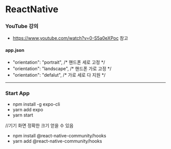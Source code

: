 # ReactNative

### YouTube 강의
- https://www.youtube.com/watch?v=0-S5a0eXPoc 참고

#### app.json
- "orientation": "portrait", /* 핸드폰 세로 고정 */
- "orientation": "landscape", /* 핸드폰 가로 고정 */
- "orientation": "defalut", /* 가로 세로 다 지원 */

---
### Start App
- npm install -g expo-cli
- yarn add expo
- yarn start

//기기 화면 정확한 크기 얻을 수 있음
- npm install @react-native-community/hooks
- yarn add @react-native-community/hooks
